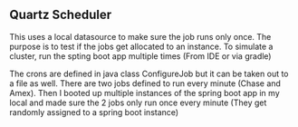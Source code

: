 ## Quartz Scheduler

This uses a local datasource to make sure the job runs only once.
The purpose is to test if the jobs get allocated to an instance. To simulate a cluster, run the spting boot app multiple times (From IDE or via gradle)

The crons are defined in java class ConfigureJob but it can be taken out to a file as well. There are two jobs defined to run every minute (Chase and Amex). Then I booted up multiple instances of the spring boot app in my local and made sure the 2 jobs only run once every minute (They get randomly assigned to a spring boot instance)
